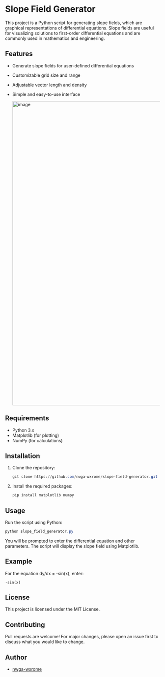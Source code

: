 # Slope Field Generator

This project is a Python script for generating slope fields, which are graphical representations of differential equations. Slope fields are useful for visualizing solutions to first-order differential equations and are commonly used in mathematics and engineering.

## Features
- Generate slope fields for user-defined differential equations
- Customizable grid size and range
- Adjustable vector length and density
- Simple and easy-to-use interface

  <img width="2111" height="989" alt="image" src="https://github.com/user-attachments/assets/333fb1f1-06a8-47d5-9f5e-1c26e5ee2314" />


## Requirements
- Python 3.x
- Matplotlib (for plotting)
- NumPy (for calculations)

## Installation
1. Clone the repository:
   ```powershell
   git clone https://github.com/nwga-wxrome/slope-field-generator.git
   ```
2. Install the required packages:
   ```powershell
   pip install matplotlib numpy
   ```

## Usage
Run the script using Python:
```powershell
python slope_field_generator.py
```

You will be prompted to enter the differential equation and other parameters. The script will display the slope field using Matplotlib.

## Example
For the equation dy/dx = -sin(x), enter:
```
-sin(x)
```

## License
This project is licensed under the MIT License.

## Contributing
Pull requests are welcome! For major changes, please open an issue first to discuss what you would like to change.

## Author
- [nwga-wxrome](https://github.com/nwga-wxrome)
